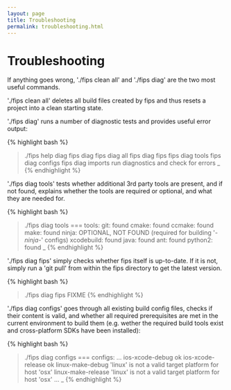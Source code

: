 ```yaml
---
layout: page
title: Troubleshooting 
permalink: troubleshooting.html
---
```


# Troubleshooting

If anything goes wrong, './fips clean all' and './fips diag' are the two
most useful commands.

'./fips clean all' deletes all build files created by fips and thus
resets a project into a clean starting state.

'./fips diag' runs a number of diagnostic tests and provides useful
error output:

{% highlight bash %}
> ./fips help diag
fips diag
fips diag all
fips diag fips
fips diag tools
fips diag configs
fips diag imports
    run diagnostics and check for errors
> _
{% endhighlight %}

'./fips diag tools' tests whether additional 3rd party tools are present, 
and if not found, explains whether the tools are required or optional,
and what they are needed for.

{% highlight bash %}
> ./fips diag tools
=== tools:
git:	found
cmake:	found
ccmake:	found
make:	found
ninja:	OPTIONAL, NOT FOUND (required for building '*-ninja-*' configs)
xcodebuild:	found
java:	found
ant:	found
python2:	found
> _
{% endhighlight %}

'./fips diag fips' simply checks whether fips itself is up-to-date. If it is
not, simply run a 'git pull' from within the fips directory to get the
latest version.

{% highlight bash %}
> ./fips diag fips
FIXME
{% endhighlight %}

'./fips diag configs' goes through all existing build config files, checks
if their content is valid, and whether all required prerequisites are met
in the current environment to build them (e.g. wether the required build
tools exist and cross-platform SDKs have been installed):

{% highlight bash %}
> ./fips diag configs
=== configs:
...
ios-xcode-debug
  ok
ios-xcode-release
  ok
linux-make-debug
  'linux' is not a valid target platform for host 'osx'
linux-make-release
  'linux' is not a valid target platform for host 'osx'
...
> _
{% endhighlight %}


